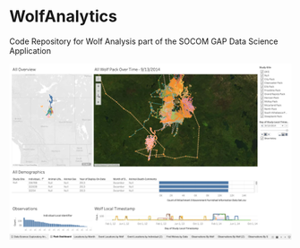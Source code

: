 # WolfAnalytics
Code Repository for Wolf Analysis part of the SOCOM GAP Data Science Application

![Alt text](./WolfpackExplorationDashboard.png?raw=true "Wolfpack Exploration Dashboard")
